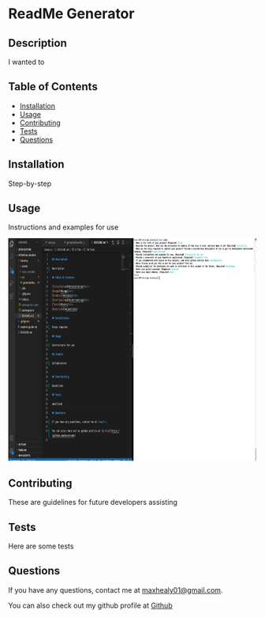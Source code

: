 
# ReadMe Generator

## Description

I wanted to


## Table of Contents

* [Installation](#installation)<br>
* [Usage](#usage)<br>
* [Contributing](#contributing)<br>
* [Tests](#tests)<br>
* [Questions](#questions)

## Installation

Step-by-step

## Usage

Instructions and examples for use

<img src ='assets/images/app_use.png' height = 450px>


## Contributing

These are guidelines for future developers assisting

## Tests

Here are some tests

## Questions

If you have any questions, contact me at <maxhealy01@gmail.com>.

You can also check out my github profile at [Github](https://github.com/maxhealy01)
    